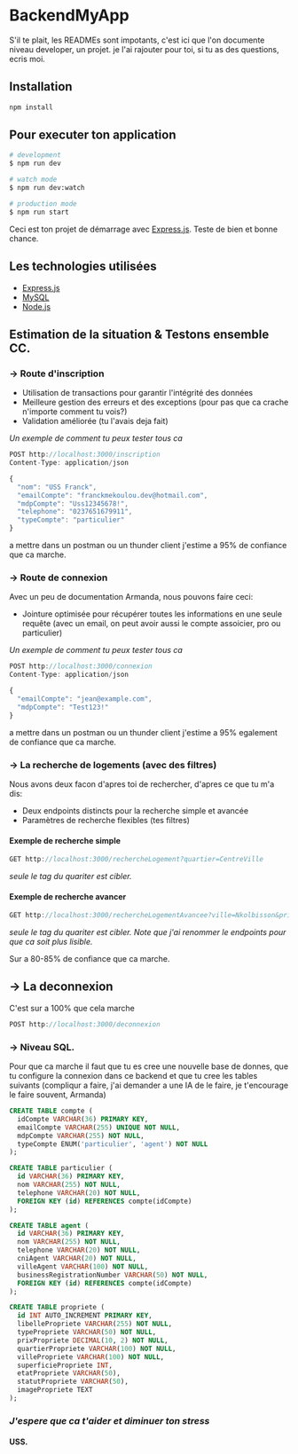 # BackendMyApp
S'il te plait, les READMEs sont impotants, c'est ici que l'on documente niveau developer, un projet. je l'ai rajouter pour toi, si tu as des questions, ecris moi.

## Installation

```sh
npm install
```

## Pour executer ton application

```sh
# development
$ npm run dev

# watch mode
$ npm run dev:watch

# production mode
$ npm run start
```

Ceci est ton projet de démarrage avec [Express.js](http://expressjs.com/).
Teste de bien et bonne chance.

## Les technologies utilisées

* [Express.js](http://expressjs.com/)
* [MySQL](https://www.mysql.com/)
* [Node.js](https://nodejs.org/en/)


## Estimation de la situation & Testons ensemble CC.
### -> Route d'inscription
- Utilisation de transactions pour garantir l'intégrité des données
- Meilleure gestion des erreurs et des exceptions (pour pas que ca crache n'importe comment tu vois?)
- Validation améliorée (tu l'avais deja fait)

*Un exemple de comment tu peux tester tous ca*
```js
POST http://localhost:3000/inscription
Content-Type: application/json

{
  "nom": "USS Franck",
  "emailCompte": "franckmekoulou.dev@hotmail.com",
  "mdpCompte": "Uss12345678!",
  "telephone": "0237651679911",
  "typeCompte": "particulier"
}
```
a mettre dans un postman ou un thunder client
j'estime a 95% de confiance que ca marche.

### -> Route de connexion
Avec un peu de documentation Armanda, nous pouvons faire ceci:

- Jointure optimisée pour récupérer toutes les informations en une seule requête (avec un email, on peut avoir aussi le compte assoicier, pro ou particulier)

*Un exemple de comment tu peux tester tous ca*
```js
POST http://localhost:3000/connexion
Content-Type: application/json

{
  "emailCompte": "jean@example.com",
  "mdpCompte": "Test123!"
}
```
a mettre dans un postman ou un thunder client
j'estime a 95% egalement de confiance que ca marche.

### -> La recherche de logements (avec des filtres)
Nous avons deux facon d'apres toi de rechercher, d'apres ce que tu m'a dis:
- Deux endpoints distincts pour la recherche simple et avancée
- Paramètres de recherche flexibles (tes filtres)

#### Exemple de recherche simple
```js
GET http://localhost:3000/rechercheLogement?quartier=CentreVille
```
*seule le tag du quariter est cibler.*

#### Exemple de recherche avancer
```js
GET http://localhost:3000/rechercheLogementAvancee?ville=Nkolbisson&prixMin=100000&prixMax=300000&type=appartement
```
*seule le tag du quariter est cibler. Note que j'ai renommer le endpoints pour que ca soit plus lisible.*

Sur a 80-85% de confiance que ca marche.

## -> La deconnexion
C'est sur a 100% que cela marche 
```js
POST http://localhost:3000/deconnexion
```

### -> Niveau SQL.
Pour que ca marche il faut que tu es cree une nouvelle base de donnes, que tu configure la connexion dans ce backend et que tu cree les tables suivants (compliqur a faire, j'ai demander a une IA de le faire, je t'encourage le faire souvent, Armanda)

```sql
CREATE TABLE compte (
  idCompte VARCHAR(36) PRIMARY KEY,
  emailCompte VARCHAR(255) UNIQUE NOT NULL,
  mdpCompte VARCHAR(255) NOT NULL,
  typeCompte ENUM('particulier', 'agent') NOT NULL
);

CREATE TABLE particulier (
  id VARCHAR(36) PRIMARY KEY,
  nom VARCHAR(255) NOT NULL,
  telephone VARCHAR(20) NOT NULL,
  FOREIGN KEY (id) REFERENCES compte(idCompte)
);

CREATE TABLE agent (
  id VARCHAR(36) PRIMARY KEY,
  nom VARCHAR(255) NOT NULL,
  telephone VARCHAR(20) NOT NULL,
  cniAgent VARCHAR(20) NOT NULL,
  villeAgent VARCHAR(100) NOT NULL,
  businessRegistrationNumber VARCHAR(50) NOT NULL,
  FOREIGN KEY (id) REFERENCES compte(idCompte)
);

CREATE TABLE propriete (
  id INT AUTO_INCREMENT PRIMARY KEY,
  libellePropriete VARCHAR(255) NOT NULL,
  typePropriete VARCHAR(50) NOT NULL,
  prixPropriete DECIMAL(10, 2) NOT NULL,
  quartierPropriete VARCHAR(100) NOT NULL,
  villePropriete VARCHAR(100) NOT NULL,
  superficiePropriete INT,
  etatPropriete VARCHAR(50),
  statutPropriete VARCHAR(50),
  imagePropriete TEXT
);
```

### *J'espere que ca t'aider et diminuer ton stress*
#### USS.